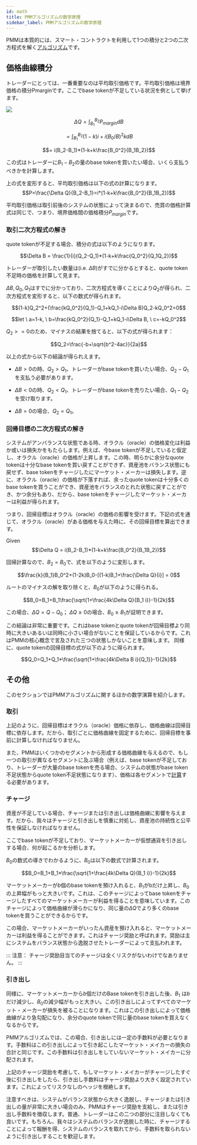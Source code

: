 ```yaml
---
id: math
title: PMMアルゴリズムの数学原理
sidebar_label: PMMアルゴリズムの数学原理
---
```



PMMは本質的には、スマート・コントラクトを利用して1つの積分と2つの二次方程式を解く[アルゴリズム](https://github.com/DODOEX/dodo-smart-contract/blob/master/contracts/lib/DODOMath.sol)です。

## 価格曲線積分

トレーダーにとっては、一番重要なのは平均取引価格です。平均取引価格は境界価格の積分Pmarginです。ここでbase tokenが不足している状況を例として挙げます。

![](https://dodoex.github.io/docs/img/dodo_integrate.jpeg)

$$\Delta Q =\int^{B_2}_{B_1}P_{margin}dB$$

$$= \int^{B_2}_{B_1}(1-k)i+i(B_0/B)^2kdB$$

$$= i(B_2-B_1)*(1-k+k\frac{B_0^2}{B_1B_2})$$

この式はトレーダーに$B_1-B_2$の量のbase tokenを買いたい場合、いくら支払うべきかを計算します。

上の式を変形すると、平均取引価格は以下の式の計算になります。
$$P=\frac{\Delta Q}{B_2-B_1}=i*(1-k+k\frac{B_0^2}{B_1B_2})$$

平均取引価格は取引前後のシステムの状態によって決まるので、売買の価格計算式は同じで、つまり、境界価格間の価格積分$P_{margin}$です。

### 取引二次方程式の解き

quote tokenが不足する場合、積分の式は以下のようになります。

$$\Delta B = \frac{1}{i}(Q_2-Q_1)*(1-k+k\frac{Q_0^2}{Q_1Q_2})$$

トレーダーが取引したい数量は(i.e. $\Delta B$)がすでに分かるとすると、quote token不足時の価格を計算して見ます。
 
$\Delta B, Q_0, Q_1$はすでに分かっており、二次方程式を導くことにより$Q_2$が得られ、二次方程式を変形すると、以下の数式が得られます。

$$(1-k)Q_2^2+(\frac{kQ_0^2}{Q_1}-Q_1+kQ_1-i\Delta B)Q_2-kQ_0^2=0$$

$$let \ a=1-k, \ b=\frac{kQ_0^2}{Q_1}-Q_1+kQ_1-i\Delta B, \ c=-kQ_0^2$$

$Q_2>=0$のため、マイナスの結果を捨てると、以下の式が得られます：

$$Q_2=\frac{-b+\sqrt{b^2-4ac}}{2a}$$

以上の式から以下の結論が得られえます。 
 
- $\Delta B>0$の時、$Q_2>Q_1$、トレーダーがbase tokenを買いたい場合、$Q_2-Q_1$を支払う必要があります。
 
- $\Delta B<0$の時、$Q_2<Q_1$、トレーダーがbase tokenを売りたい場合、$Q_1-Q_2$を受け取ります。
 
- $\Delta B=0$の場合、$Q_2=Q_1$。

### 回帰目標の二次方程式の解き

システムがアンバランスな状態である時、オラクル（oracle）の価格変化は利益か或いは損失かをもたらします。例えば、今base tokenが不足していると仮定し、オラクル（oracle）の価格が上昇します。この時、明らかに余分なquote tokenは十分なbase tokenを買い戻すことができず、資産池をバランス状態にも戻せず、base tokenをチャージしたにマーケット・メーカーは損失します。逆に、オラクル（oracle）の価格が下落すれば、余ったquote tokenは十分多くのbase tokenを買うことができ、資産池をバランスのとれた状態に戻すことができ、かつ余分もあり、だから、base tokenをチャージしたマーケット・メーカーは利益が得られます。

つまり、回帰目標はオラクル（oracle）の価格の影響を受けます。下記の式を通じて、オラクル（oracle）がある価格を与えた時に、その回帰目標を算出できます。

Given $$\Delta Q = i(B_2-B_1)*(1-k+k\frac{B_0^2}{B_1B_2})$$

回帰計算なので、$B_2=B_0$で、式を以下のように変形します。

$$\frac{k}{B_1}B_0^2+(1-2k)B_0-[(1-k)B_1+\frac{\Delta Q}{i}] = 0$$

ルートのマイナスの解を取り除くと、$B_0$が以下のように得られる。

$$B_0=B_1+B_1\frac{\sqrt{1+\frac{4k\Delta Q}{B_1 i}}-1}{2k}$$

この場合、$\Delta Q=Q-Q_0$；
$\Delta Q \ge 0$の場合、$B_0\ge B_1$が証明できます。
 
この結論は非常に重要です。これはbase tokenとquote tokenが回帰目標より同時に大きいあるいは同時に小さい場合がないことを保証しているからです。これはPMMの核心概念で言及された三つの状態しかないことを意味します。
同様に、quote tokenの回帰目標の式が以下のように得られます。

$$Q_0=Q_1+Q_1*\frac{\sqrt{1+\frac{4k\Delta B i}{Q_1}}-1}{2k}$$


## その他

このセクションではPMMアルゴリズムに関するほかの数学演算を紹介します。

### 取引

上記のように、回帰目標はオラクル（oracle）価格に依存し、価格曲線は回帰目標に依存します。だから、取引ごとに価格曲線を固定するために、回帰目標を事前に計算しなければなりません。
 
 
また、PMMはいくつかのセグメントから形成する価格曲線を与えるので、もし一つの取引が異なるセグメントに及ぶ場合（例えば、base tokenが不足しており、トレーダーが大量のbase tokenを売る場合、システムの状態がbase token不足状態からquote token不足状態になります）、価格は各セグメントで[計算](https://github.com/DODOEX/dodo-smart-contract/blob/master/contracts/impl/Trader.sol)する必要があります。

### チャージ

資産が不足している場合、チャージまたは引き出しは価格曲線に影響を与えます。だから、我々はチャージと引き出しを慎重に対処し、資産池の持続性と公平性を保証しなければなりません。
 
ここでbase tokenが不足しており、マーケットメーカーが仮想通貨を引き出しする場合、何が起こるかを分析します。
 
$B_0$の数式の導きでわかるように、$B_0$は以下の数式で計算されます。

$$B_0=B_1+B_1*\frac{\sqrt{1+\frac{4k\Delta Q}{B_1 i}}-1}{2k}$$

マーケットメーカーが$b$個のbase tokenを預け入れると、$B_1$がbだけ上昇し、$B_0$の上昇幅がもっと大きいです。これは、このチャージによってbase tokenをチャージしたすべてのマーケットメーカーが利益を得ることを意味しています。このチャージによって価格曲線が滑らかになり、同じ量の$\Delta Q$でより多くのbase tokenを買うことができるからです。

この場合、マーケットメーカーがいったん資産を預け入れると、マーケットメーカーは利益を得ることができます。これはチャージ奨励と呼ばれます。奨励は主にシステムをバランス状態から逸脱させたトレーダーによって支払われます。

:::
注意：
チャージ奨励目当てのチャージは全くリスクがないわけでなありません。
:::

### 引き出し

同様に、マーケットメーカーから$b$個だけのBase tokenを引き出した後、$B_1$ は$b$ だけ減少し、$B_0$の減少幅がもっと大きい。この引き出しによってすべてのマーケット・メーカーが損失を被ることになります。これはこの引き出しによって価格曲線がより急勾配になり、余分のquote tokenで同じ量のbase tokenを買えなくなるからです。
 
PMMアルゴリズムでは、この場合、引き出しには一定の手数料が必要となります。手数料はこの引き出しによって引き起こしたマーケット・メイカーの損失の合計と同じです。この手数料は引き出しをしていないマーケット・メイカーに分配されます。
 
上記のチャージ奨励を考慮して、もしマーケット・メイカーがチャージしたすぐ後に引き出しをしたら、引き出し手数料はチャージ奨励より大きく設定されています。これによってリスクなしのヘッジを根絶します。
 
注意すべきは、システムがバランス状態から大きく逸脱し、チャージまたは引き出しの量が非常に大きい場合のみ、PMMはチャージ奨励を支給し、または引き出し手数料を徴収します。普通、トレーダーはこの二つの部分に注目しなくても良いです。もちろん、我々はシステムのバランスが逸脱した時に、チャージすることによって報酬を得、システムのバランスを取れてから、手数料を取られないように引き出しすることを歓迎します。

